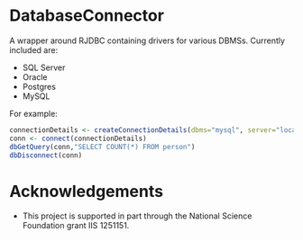 DatabaseConnector
=================

A wrapper around RJDBC containing drivers for various DBMSs. Currently included are:
* SQL Server
* Oracle
* Postgres
* MySQL

For example:
```r
connectionDetails <- createConnectionDetails(dbms="mysql", server="localhost",user="root",password="blah",schema="cdm_v4")
conn <- connect(connectionDetails)
dbGetQuery(conn,"SELECT COUNT(*) FROM person")
dbDisconnect(conn)
```
# Acknowledgements
- This project is supported in part through the National Science Foundation grant IIS 1251151.

